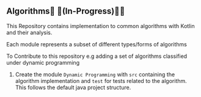 ## Algorithms🚧 🚧(In-Progress)🚧🚧

This Repository contains implementation to common algorithms with Kotlin and their analysis.

Each module represents a subset of different types/forms of algorithms

To Contribute to this repository e.g  adding a set of algorithms classified under dynamic programming
1. Create the module ```Dynamic Programming``` with ``src`` containing the algorithm implementation and ``test`` for tests related to the algorithm.
This follows the default java project structure.